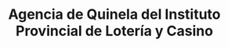 ---
title: "Agencia de Quinela del Instituto Provincial de Lotería y Casino"
url: /puerto-esperanza/agencia-de-quinela-del-instituto-provincial-de-loteria-y-casino/
shop: lotería
---